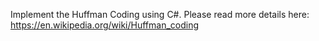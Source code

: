 Implement the Huffman Coding using C#.
Please read more details here: https://en.wikipedia.org/wiki/Huffman_coding